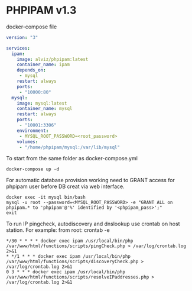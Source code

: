 # PHPIPAM v1.3

docker-compose file

```yaml
version: "3"

services: 
  ipam:
    image: alviz/phpipam:latest
    container_name: ipam
    depends_on:
     - mysql
    restart: always
    ports:
     - "10000:80"
  mysql:
    image: mysql:latest
    container_name: mysql
    restart: always
    ports:
     - "10001:3306"
    environment:
     - MYSQL_ROOT_PASSWORD=<root_password>
    volumes:
     - "/home/phpipam/mysql:/var/lib/mysql"
```
To start from the same folder as docker-compose.yml
```
docker-compose up -d
```
For automatic database provision working need to GRANT access for phpipam user before DB creat via web interface.
```
docker exec -it mysql bin/bash
mysql -u root --password=<MYSQL_ROOT_PASSWORD> -e "GRANT ALL on phpipam.* to 'phpipam'@'%' identified by '<phpipam_pass>';"
exit
```

To run IP pingcheck, autodiscovery and dnslookup use crontab on host station. For example: 
from root: crontab -e
```
*/30 * * * * docker exec ipam /usr/local/bin/php /var/www/html/functions/scripts/pingCheck.php > /var/log/crontab.log 2>&1
* */1 * * * docker exec ipam /usr/local/bin/php /var/www/html/functions/scripts/discoveryCheck.php > /var/log/crontab.log 2>&1
0 3 * * * docker exec ipam /usr/local/bin/php /var/www/html/functions/scripts/resolveIPaddresses.php > /var/log/crontab.log 2>&1
```
